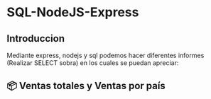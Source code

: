 # SQL-NodeJS-Express
## Introduccion 
Mediante express, nodejs y sql podemos hacer diferentes informes (Realizar SELECT sobra) en los cuales se puedan apreciar:
## 📦 Ventas totales y Ventas por país
